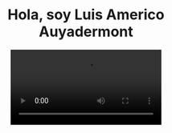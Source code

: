 <div align="center" >
<h1>Hola, soy Luis Americo Auyadermont</h1>

   <video src="https://drive.google.com/file/d/1z2fKzJZMKLX-lK7T2l9fl1n30xZbDvCS/view?usp=sharing">Prueba</video>
</div>


